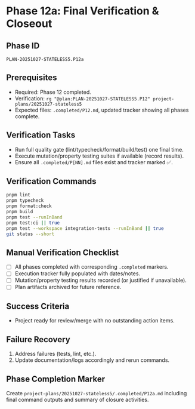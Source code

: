 # Phase 12a: Final Verification & Closeout

## Phase ID
`PLAN-20251027-STATELESS5.P12a`

## Prerequisites
- Required: Phase 12 completed.
- Verification: `rg "@plan:PLAN-20251027-STATELESS5.P12" project-plans/20251027-stateless5`
- Expected files: `.completed/P12.md`, updated tracker showing all phases complete.

## Verification Tasks
- Run full quality gate (lint/typecheck/format/build/test) one final time.
- Execute mutation/property testing suites if available (record results).
- Ensure all `.completed/P[NN].md` files exist and tracker marked ✅.

## Verification Commands
```bash
pnpm lint
pnpm typecheck
pnpm format:check
pnpm build
pnpm test --runInBand
pnpm test:ci || true
pnpm test --workspace integration-tests --runInBand || true
git status --short
```

## Manual Verification Checklist
- [ ] All phases completed with corresponding `.completed` markers.
- [ ] Execution tracker fully populated with dates/notes.
- [ ] Mutation/property testing results recorded (or justified if unavailable).
- [ ] Plan artifacts archived for future reference.

## Success Criteria
- Project ready for review/merge with no outstanding action items.

## Failure Recovery
1. Address failures (tests, lint, etc.).
2. Update documentation/logs accordingly and rerun commands.

## Phase Completion Marker
Create `project-plans/20251027-stateless5/.completed/P12a.md` including final command outputs and summary of closure activities.
